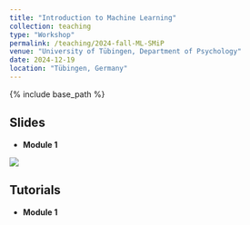 ```yaml
---
title: "Introduction to Machine Learning"
collection: teaching
type: "Workshop"
permalink: /teaching/2024-fall-ML-SMiP
venue: "University of Tübingen, Department of Psychology"
date: 2024-12-19
location: "Tübingen, Germany"
---
```


{% include base_path %}

<!-- naive password protection -->


## Slides

- <b>Module 1</b>

<img src='/images/500x300.png'>

## Tutorials

- <b>Module 1</b>
